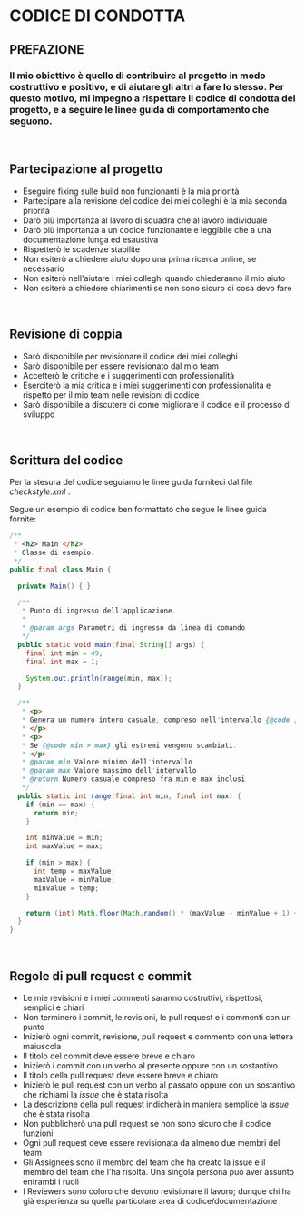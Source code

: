 # **CODICE DI CONDOTTA**

## **PREFAZIONE**
### Il mio obiettivo è quello di contribuire al progetto in modo costruttivo e positivo, e di aiutare gli altri a fare lo stesso. Per questo motivo, mi impegno a rispettare il codice di condotta del progetto, e a seguire le linee guida di comportamento che seguono.
<br >

## **Partecipazione al progetto**

* Eseguire fixing sulle build non funzionanti è la mia priorità
* Partecipare alla revisione del codice dei miei colleghi è la mia seconda priorità
* Darò più importanza al lavoro di squadra che al lavoro individuale
* Darò più importanza a un codice funzionante e leggibile che a una documentazione lunga ed esaustiva
* Rispetterò le scadenze stabilite
* Non esiterò a chiedere aiuto dopo una prima ricerca online, se necessario
* Non esiterò nell'aiutare i miei colleghi quando chiederanno il mio aiuto
* Non esiterò a chiedere chiarimenti se non sono sicuro di cosa devo fare

<br >

## **Revisione di coppia**


* Sarò disponibile per revisionare il codice dei miei colleghi
* Sarò disponibile per essere revisionato dal mio team
* Accetterò le critiche e i suggerimenti con professionalità
* Eserciterò la mia critica e i miei suggerimenti con professionalità e rispetto per il mio team nelle revisioni di codice
* Sarò disponibile a discutere di come migliorare il codice e il processo di sviluppo

<br>

## **Scrittura del codice**

Per la stesura del codice seguiamo le linee guida forniteci dal file _checkstyle.xml_ .

Segue un esempio di codice ben formattato che segue le linee guida fornite:

```java
/**
 * <h2> Main </h2>
 * Classe di esempio.
 */
public final class Main {

  private Main() { }

  /**
   * Punto di ingresso dell'applicazione.
   *
   * @param args Parametri di ingresso da linea di comando
   */
  public static void main(final String[] args) {
    final int min = 49;
    final int max = 1;

    System.out.println(range(min, max));
  }

  /**
   * <p>
   * Genera un numero intero casuale, compreso nell'intervallo {@code [min, max]}.
   * </p>
   * <p>
   * Se {@code min > max} gli estremi vengono scambiati.
   * </p>
   * @param min Valore minimo dell'intervallo
   * @param max Valore massimo dell'intervallo
   * @return Numero casuale compreso fra min e max inclusi
   */
  public static int range(final int min, final int max) {
    if (min == max) {
      return min;
    }

    int minValue = min;
    int maxValue = max;

    if (min > max) {
      int temp = maxValue;
      maxValue = minValue;
      minValue = temp;
    }

    return (int) Math.floor(Math.random() * (maxValue - minValue + 1) + minValue);
  }
}

```

<br >

## **Regole di pull request e commit**

* Le mie revisioni e i miei commenti saranno costruttivi, rispettosi, semplici e chiari
* Non terminerò i commit, le revisioni, le pull request e i commenti con un punto
* Inizierò ogni commit, revisione, pull request e commento con una lettera maiuscola
* Il titolo del commit deve essere breve e chiaro
* Inizierò i commit con un verbo al presente oppure con un sostantivo
* Il titolo della pull request deve essere breve e chiaro
* Inizierò le pull request con un verbo al passato oppure con un sostantivo che richiami la *issue* che è stata risolta
* La descrizione della pull request indicherà in maniera semplice la *issue* che è stata risolta
* Non pubblicherò una pull request se non sono sicuro che il codice funzioni
* Ogni pull request deve essere revisionata da almeno due membri del team
* Gli Assignees sono il membro del team che ha creato la issue e il membro del team che l'ha risolta. Una singola persona può aver assunto entrambi i ruoli
* I Reviewers sono coloro che devono revisionare il lavoro; dunque chi ha già esperienza su quella particolare area di codice/documentazione

